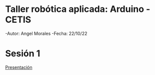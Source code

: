 # Taller robótica aplicada: Arduino - CETIS
-Autor: Angel Morales
-Fecha: 22/10/22

# Sesión 1
[Presentación](https://www.canva.com/design/DAD7pNUmb-g/gui4k_kAUmm3ORPKMxsVkA/view?utm_content=DAD7pNUmb-g&utm_campaign=designshare&utm_medium=link&utm_source=viewer)
